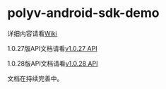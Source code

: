 
polyv-android-sdk-demo
======================

详细内容请看[Wiki](https://github.com/easefun/polyv-android-sdk-demo/wiki)

1.0.27版API文档请看[v1.0.27 API](http://demo.polyv.net/polyv/android/sdk/1.0.27/api/index.html)

1.0.28版API文档请看[v1.0.28 API](http://demo.polyv.net/polyv/android/sdk/1.0.28/api/index.html)

文档在持续完善中。
